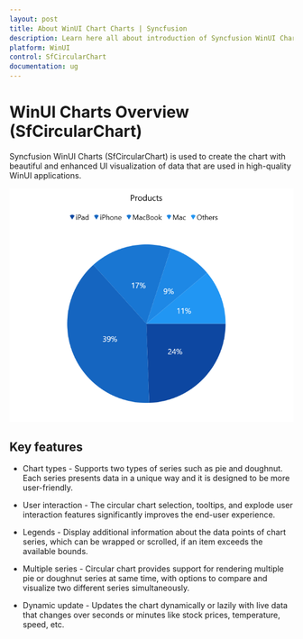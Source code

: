 ```yaml
---
layout: post
title: About WinUI Chart Charts | Syncfusion
description: Learn here all about introduction of Syncfusion WinUI Chart(SfCircularChart) control with key features and more.
platform: WinUI
control: SfCircularChart
documentation: ug
---
```


# WinUI Charts Overview (SfCircularChart)

Syncfusion WinUI Charts (SfCircularChart) is used to create the chart with beautiful and enhanced UI visualization of data that are used in high-quality WinUI applications.

![Circular Chart in WinUI Chart](Getting-Started_Images/winui_pie-chart-overview.png)

## Key features

* Chart types - Supports two types of series such as pie and doughnut. Each series presents data in a unique way and it is designed to be more user-friendly.

* User interaction - The circular chart selection, tooltips, and explode user interaction features significantly improves the end-user experience.

* Legends - Display additional information about the data points of chart series, which can be wrapped or scrolled, if an item exceeds the available bounds.

* Multiple series - Circular chart provides support for rendering multiple pie or doughnut series at same time, with options to compare and visualize two different series simultaneously.

* Dynamic update - Updates the chart dynamically or lazily with live data that changes over seconds or minutes like stock prices, temperature, speed, etc.

